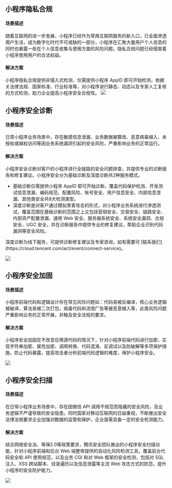 ## 小程序隐私合规
#### 场景描述
随着互联网的进一步发展，小程序已经作为常用互联网服务的新入口，已全面渗透用户生活，成为数字化时代不可或缺的一部分，小程序在汇聚大量用户个人信息的同时也暴露一些在个人信息收集与使用方面的风险问题，隐私合规问题已经侵害着小程序使用用户的合法权益。

#### 解决方案
小程序隐私合规提供非侵入式检测，仅需提供小程序 AppID 即可开始检测，依据关法律法规、国家标准、行业标准等，对小程序进行静态、动态以及专家人工复核的方式检测，助力企业提高小程序安全合规性。
![](https://qcloudimg.tencent-cloud.cn/raw/be6823811491ca2f7742a910fbec6e24.png)

## 小程序安全诊断
#### 场景描述
日常小程序业务场景中，存在敏感信息泄漏、业务数据被篡改、恶意病毒植入、未授权或越权访问等因业务系统漏洞引起的安全风险，严重影响业务的正常运行。

#### 解决方案
小程序安全诊断对客户的小程序进行全链路的安全问题排查，并提供专业的诊断报告和修复建议。小程序安全分为基础诊断及深度诊断共2种服务模式。
 - 基础诊断仅需提供小程序 AppID 即可开始诊断，覆盖代码保护检测、开发测试信息泄漏、编码规范、配置风险、账号安全、用户信息安全、内部信息泄漏、其他类安全共8大检测类型。
 - 深度诊断是对客户通过模拟黑客攻击的形式，对小程序业务系统进行渗透测试，覆盖范围在基础诊断的范围之上又包括营销安全、交易安全、链路安全、内部资产配置泄漏、通用 Web 安全、服务器系统安全、系统安全漏洞、合规安全、UGC 安全，并在诊断报告中提供专业的修复建议，帮助企业识别代码漏洞等安全风险。
<dx-alert infotype="explain" title="说明">
深度诊断为线下服务，可提供诊断修复建议及专家咨询，如有需要可 [联系我们](https://cloud.tencent.com/act/event/connect-service)。
</dx-alert> 

![](https://main.qcloudimg.com/raw/86d4bf8f6b3bdc16520e65eae7fb3ccc.png)

## 小程序安全加固
#### 场景描述
小程序前端代码和逻辑设计存在常见风险问题如：代码易被反编译，核心业务逻辑被破译，算法易被二次打包，病毒代码和流氓广告等被恶意植入等，此类风险问题严重影响业务的正常开展，并触及安全法规的要求。

#### 解决方案
小程序安全加固在不改变应用源代码的情况下，针对小程序前端代码进行加密，实现字符串加密、属性加密、调用转换、代码混淆、反调试以及防破解等多项保护措施，防止代码暴露，提高攻击者分析前端代码逻辑的难度，保护小程序安全。

![](https://main.qcloudimg.com/raw/067376db4939efdfb3086557f16860d2.png)

## 小程序安全扫描
#### 场景描述
在日常小程序业务场景中，存在因微信 API 调用不规范而隐藏的安全风险，及业务逻辑不严谨导致的安全隐患。同时国家对移动互联网的日益重视，不断推出安全法律法规要求企业加强对数据的监管和保护，企业亟需具备一定的安全检测能力。

#### 解决方案
结合网络安全法、等保2.0等政策要求，腾讯安全团队推出的小程序安全扫描功能，针对小程序前端和后台 Web 端整体提供的自动化风险检测工具，覆盖前台代码安全和 API 使用规范，以及业务 CGI 和对 Web 框架的安全检测，包括对 SQL 注入、XSS 跨站脚本、目录遍历以及信息泄露等主流 Web 攻击方式的防范，提升小程序的安全防护能力。

![](https://main.qcloudimg.com/raw/0a67f5ea940814a6f9043ac62bc89023.png)
